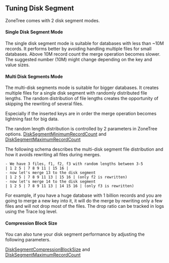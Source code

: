 ## Tuning Disk Segment

ZoneTree comes with 2 disk segment modes. 

#### Single Disk Segment Mode
The single disk segment mode is suitable for databases with less than ~10M records.
It performs better by avoiding handling multiple files for small databases. Above 10M record count the merge operation becomes slower.
The suggested number (10M) might change depending on the key and value sizes.

#### Multi Disk Segments Mode
The multi-disk segments mode is suitable for bigger databases. It creates multiple files for a single disk segment with randomly distributed file lengths. The random distribution of file lengths creates the opportunity of skipping the rewriting of several files.

Especially if the inserted keys are in order the merge operation becomes lightning fast for big data.

The random length distribution is controlled by 2 parameters in ZoneTree options.
[DiskSegmentMinimumRecordCount](/docs/ZoneTree/api/Tenray.ZoneTree.Core.ZoneTreeOptions-2.html#Tenray_ZoneTree_Core_ZoneTreeOptions_2_DiskSegmentMinimumRecordCount) and [DiskSegmentMaximumRecordCount](/docs/ZoneTree/api/Tenray.ZoneTree.Core.ZoneTreeOptions-2.html#Tenray_ZoneTree_Core_ZoneTreeOptions_2_DiskSegmentMaximumRecordCount)

The following schema describes the multi-disk segment file distribution and how it avoids rewriting all files during merges.

```
- We have 3 files, f1, f2, f3 with random lengths between 3-5
| 1 2 5 | 7 8 9 11 | 15 16 |
- now let's merge 13 to the disk segment
| 1 2 5 | 7 8 9 11 13 | 15 16 | (only f2 is rewritten)
- now let's merge 14 to the disk segment
| 1 2 5 | 7 8 9 11 13 | 14 15 16 | (only f3 is rewritten)
```
For example, if you have a huge database with 1 billion records and you are going to merge a new key into it, it will do the merge by rewriting only a few files and will not drop most of the files.
The drop ratio can be tracked in logs using the Trace log level.

#### Compression Block Size
You can also tune your disk segment performance by adjusting the following parameters.

[DiskSegmentCompressionBlockSize](/docs/ZoneTree/api/Tenray.ZoneTree.Core.ZoneTreeOptions-2.html#Tenray_ZoneTree_Core_ZoneTreeOptions_2_DiskSegmentMinimumRecordCount) and [DiskSegmentMaximumRecordCount](/docs/ZoneTree/api/Tenray.ZoneTree.Core.ZoneTreeOptions-2.html#Tenray_ZoneTree_Core_ZoneTreeOptions_2_DiskSegmentMaximumRecordCount)